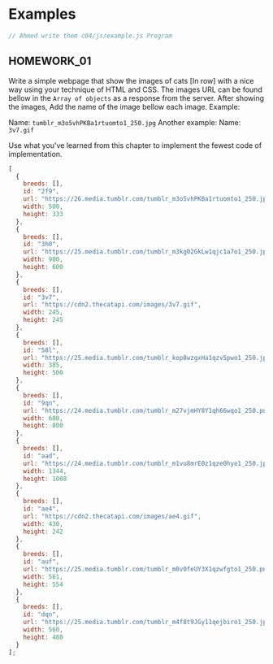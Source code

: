 # Examples

```js
// Ahmed write them c04/js/example.js Program
```

## HOMEWORK_01

Write a simple webpage that show the images of cats [In row] with a nice way using your technique of HTML and CSS. The images URL can be found bellow in the `Array of objects` as a response from the server.
After showing the images, Add the name of the image bellow each image. Example:

Name: `tumblr_m3o5vhPKBa1rtuomto1_250.jpg`
Another example:
Name: `3v7.gif`

Use what you've learned from this chapter to implement the fewest code of implementation.

```js
[
  {
    breeds: [],
    id: "2f9",
    url: "https://26.media.tumblr.com/tumblr_m3o5vhPKBa1rtuomto1_250.jpg",
    width: 500,
    height: 333
  },
  {
    breeds: [],
    id: "3h0",
    url: "https://25.media.tumblr.com/tumblr_m3kg02GkLw1qjc1a7o1_250.jpg",
    width: 900,
    height: 600
  },
  {
    breeds: [],
    id: "3v7",
    url: "https://cdn2.thecatapi.com/images/3v7.gif",
    width: 245,
    height: 245
  },
  {
    breeds: [],
    id: "58l",
    url: "https://25.media.tumblr.com/tumblr_kop8wzgxHa1qzv5pwo1_250.jpg",
    width: 385,
    height: 500
  },
  {
    breeds: [],
    id: "9qn",
    url: "https://24.media.tumblr.com/tumblr_m27vjmHY8Y1qh66wqo1_250.png",
    width: 600,
    height: 800
  },
  {
    breeds: [],
    id: "aad",
    url: "https://24.media.tumblr.com/tumblr_m1vu8mrE0z1qze0hyo1_250.jpg",
    width: 1344,
    height: 1008
  },
  {
    breeds: [],
    id: "ae4",
    url: "https://cdn2.thecatapi.com/images/ae4.gif",
    width: 430,
    height: 242
  },
  {
    breeds: [],
    id: "auf",
    url: "https://25.media.tumblr.com/tumblr_m0v0feUY3X1qzwfgto1_250.png",
    width: 561,
    height: 554
  },
  {
    breeds: [],
    id: "dqn",
    url: "https://25.media.tumblr.com/tumblr_m4f8t9JGy11qejbiro1_250.jpg",
    width: 560,
    height: 480
  }
];
```

